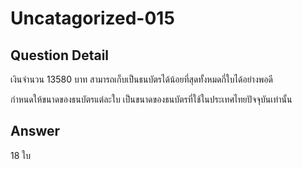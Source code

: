 # Uncatagorized-015
## Question Detail
เงินจำนวน 13580 บาท สามารถเก็บเป็นธนบัตรได้น้อยที่สุดทั้งหมดกี่ใบได้อย่างพอดี

กำหนดให้ขนาดของธนบัตรแต่ละใบ เป็นขนาดของธนบัตรที่ใช้ในประเทศไทยปัจจุบันเท่านั้น

## Answer
18 ใบ
